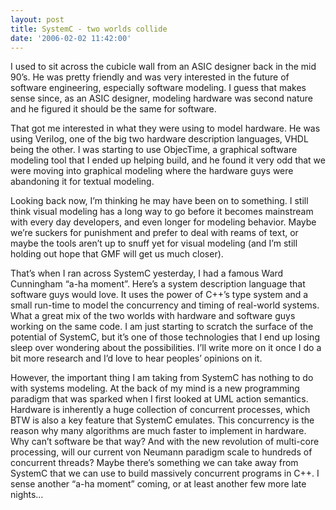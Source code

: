 ```yaml
---
layout: post
title: SystemC - two worlds collide
date: '2006-02-02 11:42:00'
---
```



I used to sit across the cubicle wall from an ASIC designer back in the mid 90’s. He was pretty friendly and was very interested in the future of software engineering, especially software modeling. I guess that makes sense since, as an ASIC designer, modeling hardware was second nature and he figured it should be the same for software.

That got me interested in what they were using to model hardware. He was using Verilog, one of the big two hardware description languages, VHDL being the other. I was starting to use ObjecTime, a graphical software modeling tool that I ended up helping build, and he found it very odd that we were moving into graphical modeling where the hardware guys were abandoning it for textual modeling.

Looking back now, I’m thinking he may have been on to something. I still think visual modeling has a long way to go before it becomes mainstream with every day developers, and even longer for modeling behavior. Maybe we’re suckers for punishment and prefer to deal with reams of text, or maybe the tools aren’t up to snuff yet for visual modeling (and I’m still holding out hope that GMF will get us much closer).

That’s when I ran across SystemC yesterday, I had a famous Ward Cunningham “a-ha moment”. Here’s a system description language that software guys would love. It uses the power of C++’s type system and a small run-time to model the concurrency and timing of real-world systems. What a great mix of the two worlds with hardware and software guys working on the same code. I am just starting to scratch the surface of the potential of SystemC, but it’s one of those technologies that I end up losing sleep over wondering about the possibilities. I’ll write more on it once I do a bit more research and I’d love to hear peoples’ opinions on it.

However, the important thing I am taking from SystemC has nothing to do with systems modeling. At the back of my mind is a new programming paradigm that was sparked when I first looked at UML action semantics. Hardware is inherently a huge collection of concurrent processes, which BTW is also a key feature that SystemC emulates. This concurrency is the reason why many algorithms are much faster to implement in hardware. Why can’t software be that way? And with the new revolution of multi-core processing, will our current von Neumann paradigm scale to hundreds of concurrent threads? Maybe there’s something we can take away from SystemC that we can use to build massively concurrent programs in C++. I sense another “a-ha moment” coming, or at least another few more late nights…


